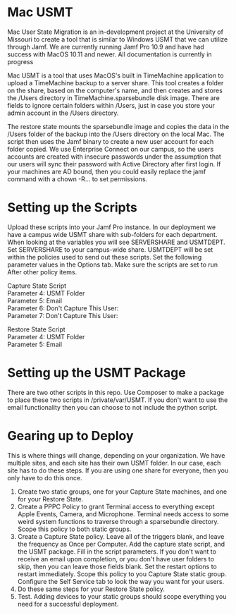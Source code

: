 # Mac USMT
Mac User State Migration is an in-development project at the University of Missouri to create a tool that is similar to Windows USMT that we can utilize through Jamf. We are currently running Jamf Pro 10.9 and have had success with MacOS 10.11 and newer. All documentation is currently in progress

Mac USMT is a tool that uses MacOS's built in TimeMachine application to upload a TimeMachine backup to a server share. This tool creates a folder on the share, based on the computer's name, and then creates and stores the /Users directory in TimeMachine.sparsebundle disk image. There are fields to ignore certain folders within /Users, just in case you store your admin account in the /Users directory.

The restore state mounts the sparsebundle image and copies the data in the /Users folder of the backup into the /Users directory on the local Mac. The script then uses the Jamf binary to create a new user account for each folder copied. We use Enterprise Connect on our campus, so the users accounts are created with insecure passwords under the assumption that our users will sync their password with Active Directory after first login. If your machines are AD bound, then you could easily replace the jamf command with a chown -R... to set permissions.

# Setting up the Scripts
Upload these scripts into your Jamf Pro instance.
In our deployment we have a campus wide USMT share with sub-folders for each department. When looking at the variables you will see SERVERSHARE and USMTDEPT. Set SERVERSHARE to your campus-wide share. USMTDEPT will be set within the policies used to send out these scripts. Set the following parameter values in the Options tab. Make sure the scripts are set to run After other policy items.

Capture State Script\
Parameter 4:  USMT Folder\
Parameter 5:  Email\
Parameter 6:  Don't Capture This User:\
Parameter 7:  Don't Capture This User:


Restore State Script\
Parameter 4:  USMT Folder\
Parameter 5:  Email

# Setting up the USMT Package
There are two other scripts in this repo. Use Composer to make a package to place these two scripts in /private/var/USMT. If you don't want to use the email functionality then you can choose to not include the python script.

# Gearing up to Deploy
This is where things will change, depending on your organization. We have multiple sites, and each site has their own USMT folder. In our case, each site has to do these steps. If you are using one share for everyone, then you only have to do this once.

1. Create two static groups, one for your Capture State machines, and one for your Restore State.
2. Create a PPPC Policy to grant Terminal access to everything except Apple Events, Camera, and Microphone. Terminal needs access  to some weird system functions to traverse through a sparsebundle directory. Scope this policy to both static groups.
3. Create a Capture State policy. Leave all of the triggers blank, and leave the frequency as Once per Computer. Add the capture state script, and the USMT package. Fill in the script parameters. If you don't want to receive an email upon completion, or you don't have user folders to skip, then you can leave those fields blank. Set the restart options to restart immediately. Scope this policy to you Capture State static group. Configure the Self Service tab to look the way you want for your users.
4. Do these same steps for your Restore State policy.
5. Test. Adding devices to your static groups should scope everything you need for a successful deployment.
